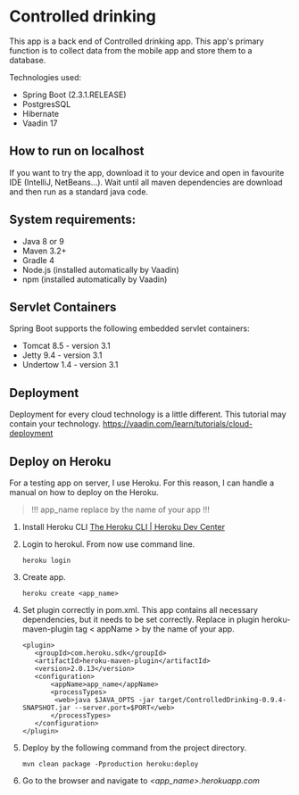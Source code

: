 # **Controlled drinking**
This app is a back end of Controlled drinking app. This app's primary function is to collect data from the mobile app and store them to a database.

Technologies used:
 - Spring Boot (2.3.1.RELEASE)
 - PostgresSQL
 - Hibernate
 - Vaadin 17
 
## How to run on localhost
If you want to try the app, download it to your device and open in favourite IDE (IntelliJ, NetBeans...). Wait until all maven dependencies are download and then run as a standard java code.

## System requirements:
 - Java 8 or 9
 - Maven 3.2+
 - Gradle 4
-  Node.js (installed automatically by Vaadin)
-  npm (installed automatically by Vaadin)

## Servlet Containers
Spring Boot supports the following embedded servlet containers:
- Tomcat 8.5 - version 3.1
- Jetty 9.4 - version 3.1
- Undertow 1.4 - version 3.1


## Deployment

Deployment for every cloud technology is a little different. This tutorial may contain your technology.
https://vaadin.com/learn/tutorials/cloud-deployment

## Deploy on Heroku
For a testing app on server, I use Heroku. For this reason, I can handle a manual on how to deploy on the Heroku.
> !!! app_name replace by the name of your app !!! 

1.  Install Heroku CLI  [The Heroku CLI | Heroku Dev Center](https://devcenter.heroku.com/articles/heroku-cli)
2.  Login to herokul. From now use command line.
	```text
	heroku login
	```
3.  Create app. 
	```text
	heroku create <app_name>
	```
4.  Set plugin correctly in pom.xml. This app contains all necessary dependencies, but it needs to be set correctly. Replace in plugin heroku-maven-plugin tag  < appName > by the name of your app.

	```text
	<plugin>
	   <groupId>com.heroku.sdk</groupId>
	   <artifactId>heroku-maven-plugin</artifactId>
	   <version>2.0.13</version>
	   <configuration>
	       <appName>app_name</appName>
	       <processTypes>
	   		<web>java $JAVA_OPTS -jar target/ControlledDrinking-0.9.4-SNAPSHOT.jar --server.port=$PORT</web>
	       </processTypes>
	   </configuration>
	</plugin>
	```
5.  Deploy by the following command from the project directory.
	```text
	mvn clean package -Pproduction heroku:deploy
	```
6. Go to the browser and navigate to _<app_name>.herokuapp.com_
